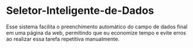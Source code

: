 # Seletor-Inteligente-de-Dados
Esse sistema facilita o preenchimento automático do campo de dados final em uma página da web, permitindo que eu economize tempo e evite erros ao realizar essa tarefa repetitiva manualmente.
